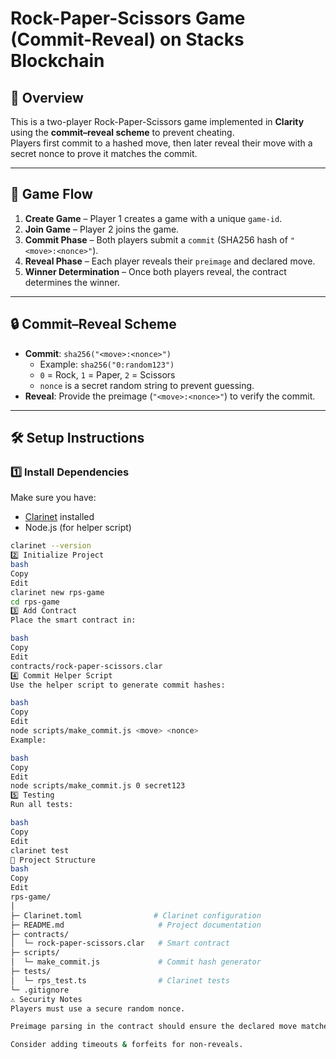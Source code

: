 # Rock-Paper-Scissors Game (Commit-Reveal) on Stacks Blockchain

## 📌 Overview
This is a two-player Rock-Paper-Scissors game implemented in **Clarity** using the **commit–reveal scheme** to prevent cheating.  
Players first commit to a hashed move, then later reveal their move with a secret nonce to prove it matches the commit.

---

## 🎯 Game Flow
1. **Create Game** – Player 1 creates a game with a unique `game-id`.
2. **Join Game** – Player 2 joins the game.
3. **Commit Phase** – Both players submit a `commit` (SHA256 hash of `"<move>:<nonce>"`).
4. **Reveal Phase** – Each player reveals their `preimage` and declared move.
5. **Winner Determination** – Once both players reveal, the contract determines the winner.

---

## 🔒 Commit–Reveal Scheme
- **Commit**: `sha256("<move>:<nonce>")`
  - Example: `sha256("0:random123")`
  - `0` = Rock, `1` = Paper, `2` = Scissors
  - `nonce` is a secret random string to prevent guessing.
- **Reveal**: Provide the preimage (`"<move>:<nonce>"`) to verify the commit.

---

## 🛠 Setup Instructions

### 1️⃣ Install Dependencies
Make sure you have:
- [Clarinet](https://docs.hiro.so/clarinet/getting-started) installed
- Node.js (for helper script)

```bash
clarinet --version
2️⃣ Initialize Project
bash
Copy
Edit
clarinet new rps-game
cd rps-game
3️⃣ Add Contract
Place the smart contract in:

bash
Copy
Edit
contracts/rock-paper-scissors.clar
4️⃣ Commit Helper Script
Use the helper script to generate commit hashes:

bash
Copy
Edit
node scripts/make_commit.js <move> <nonce>
Example:

bash
Copy
Edit
node scripts/make_commit.js 0 secret123
5️⃣ Testing
Run all tests:

bash
Copy
Edit
clarinet test
📂 Project Structure
bash
Copy
Edit
rps-game/
│
├─ Clarinet.toml                # Clarinet configuration
├─ README.md                     # Project documentation
├─ contracts/
│  └─ rock-paper-scissors.clar   # Smart contract
├─ scripts/
│  └─ make_commit.js             # Commit hash generator
├─ tests/
│  └─ rps_test.ts                # Clarinet tests
└─ .gitignore
⚠ Security Notes
Players must use a secure random nonce.

Preimage parsing in the contract should ensure the declared move matches the one in the preimage.

Consider adding timeouts & forfeits for non-reveals.
